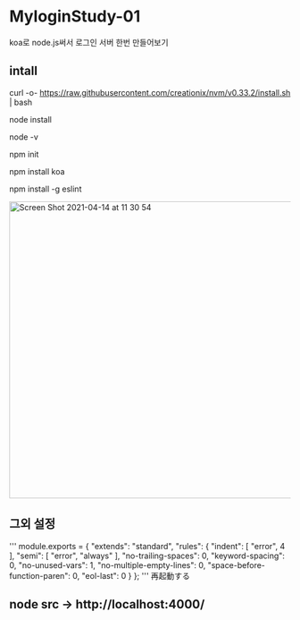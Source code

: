 # MyloginStudy-01
koa로 node.js써서 로그인 서버 한번 만들어보기 


## intall

curl -o- https://raw.githubusercontent.com/creationix/nvm/v0.33.2/install.sh | bash

node install 

node -v 

npm init

npm install koa

npm install -g eslint

<img width="531" alt="Screen Shot 2021-04-14 at 11 30 54" src="https://user-images.githubusercontent.com/31498653/114645690-ea418000-9d14-11eb-992b-e068e6727efd.png">

## 그외 설정
'''
module.exports = {
    "extends": "standard",
    "rules": {
        "indent": [
            "error",
            4
        ],
        "semi": [
            "error",
            "always"
        ],
        "no-trailing-spaces": 0,
        "keyword-spacing": 0,
        "no-unused-vars": 1,
        "no-multiple-empty-lines": 0,
        "space-before-function-paren": 0,
        "eol-last": 0
    }
};
'''
再起動する

## node src -> http://localhost:4000/
